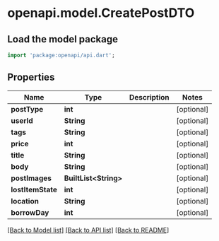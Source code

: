 # openapi.model.CreatePostDTO

## Load the model package
```dart
import 'package:openapi/api.dart';
```

## Properties
Name | Type | Description | Notes
------------ | ------------- | ------------- | -------------
**postType** | **int** |  | [optional] 
**userId** | **String** |  | [optional] 
**tags** | **String** |  | [optional] 
**price** | **int** |  | [optional] 
**title** | **String** |  | [optional] 
**body** | **String** |  | [optional] 
**postImages** | **BuiltList&lt;String&gt;** |  | [optional] 
**lostItemState** | **int** |  | [optional] 
**location** | **String** |  | [optional] 
**borrowDay** | **int** |  | [optional] 

[[Back to Model list]](../README.md#documentation-for-models) [[Back to API list]](../README.md#documentation-for-api-endpoints) [[Back to README]](../README.md)


